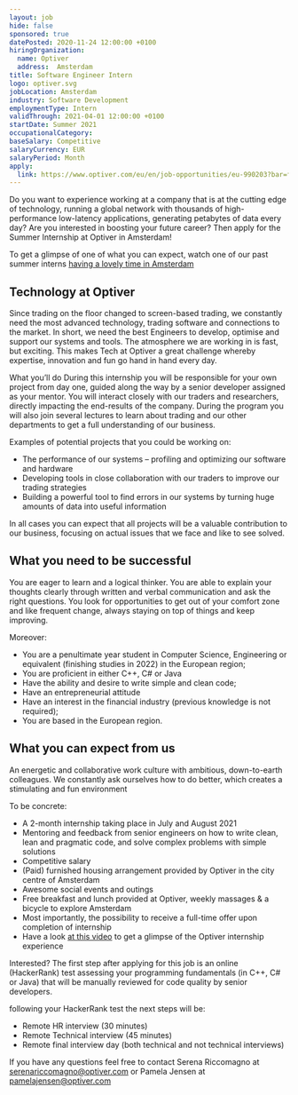 ```yaml
---
layout: job
hide: false
sponsored: true
datePosted: 2020-11-24 12:00:00 +0100
hiringOrganization:
  name: Optiver
  address:  Amsterdam
title: Software Engineer Intern
logo: optiver.svg
jobLocation: Amsterdam
industry: Software Development
employmentType: Intern
validThrough: 2021-04-01 12:00:00 +0100
startDate: Summer 2021
occupationalCategory:
baseSalary: Competitive
salaryCurrency: EUR
salaryPeriod: Month
apply:
  link: https://www.optiver.com/eu/en/job-opportunities/eu-990203?bar=foo
---
```


Do you want to experience working at a company that is at the cutting edge of technology, running a global network with thousands of high-performance low-latency applications, generating petabytes of data every day? Are you interested in boosting your future career? Then apply for the Summer Internship at Optiver in Amsterdam!

To get a glimpse of one of what you can expect, watch one of our past summer interns [having a lovely time in Amsterdam](https://www.youtube.com/watch?v=vyIVv3hjC38)

## Technology at Optiver
Since trading on the floor changed to screen-based trading, we constantly need the most advanced technology, trading software and connections to the market. In short, we need the best Engineers to develop, optimise and support our systems and tools. The atmosphere we are working in is fast, but exciting. This makes Tech at Optiver a great challenge whereby expertise, innovation and fun go hand in hand every day.

What you’ll do
During this internship you will be responsible for your own project from day one, guided along the way by a senior developer assigned as your mentor. You will interact closely with our traders and researchers, directly impacting the end-results of the company. During the program you will also join several lectures to learn about trading and our other departments to get a full understanding of our business.

Examples of potential projects that you could be working on:

- The performance of our systems – profiling and optimizing our software and hardware
- Developing tools in close collaboration with our traders to improve our trading strategies
- Building a powerful tool to find errors in our systems by turning huge amounts of data into useful information

In all cases you can expect that all projects will be a valuable contribution to our business, focusing on actual issues that we face and like to see solved.

## What you need to be successful
You are eager to learn and a logical thinker. You are able to explain your thoughts clearly through written and verbal communication and ask the right questions. You look for opportunities to get out of your comfort zone and like frequent change, always staying on top of things and keep improving.

Moreover:
- You are a penultimate year student in Computer Science, Engineering or equivalent (finishing studies in 2022) in the European region;
- You are proficient in either C++, C# or Java
- Have the ability and desire to write simple and clean code;
- Have an entrepreneurial attitude
- Have an interest in the financial industry (previous knowledge is not required);
- You are based in the European region.

## What you can expect from us
An energetic and collaborative work culture with ambitious, down-to-earth colleagues. We constantly ask ourselves how to do better, which creates a stimulating and fun environment

To be concrete:

- A 2-month internship taking place in July and August 2021
- Mentoring and feedback from senior engineers on how to write clean, lean and pragmatic code, and solve complex problems with simple solutions
- Competitive salary
- (Paid) furnished housing arrangement provided by Optiver in the city centre of Amsterdam
- Awesome social events and outings
- Free breakfast and lunch provided at Optiver, weekly massages & a bicycle to explore Amsterdam
- Most importantly, the possibility to receive a full-time offer upon completion of internship
- Have a look [at this video](https://www.youtube.com/watch?v=ETX12a1gLcY) to get a glimpse of the Optiver internship experience

Interested?
The first step after applying for this job is an online (HackerRank) test assessing your programming fundamentals (in C++, C# or Java) that will be manually reviewed for code quality by senior developers.

following your HackerRank test the next steps will be:

- Remote HR interview (30 minutes)
- Remote Technical interview (45 minutes)
- Remote final interview day (both technical and not technical interviews)

If you have any questions feel free to contact Serena Riccomagno at serenariccomagno@optiver.com or Pamela Jensen at pamelajensen@optiver.com
